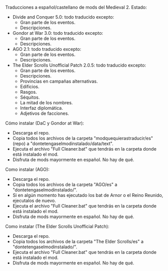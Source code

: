 Traducciones a español/castellano de mods del Medieval 2. Estado:
- Divide and Conquer 5.0: todo traducido excepto:
    - Gran parte de los eventos.
    - Descripciones.
- Gondor at War 3.0: todo traducido excepto:
    - Gran parte de los eventos.
    - Descripciones.
- AGO 2.1: todo traducido excepto:
    - Gran parte de los eventos.
    - Descripciones.
- The Elder Scrolls Unofficial Patch 2.0.5: todo traducido excepto:
    - Gran parte de los eventos.
    - Descripciones.
    - Provincias en campañas alternativas.
    - Edificios.
    - Rasgos.
    - Séquitos.
    - La mitad de los nombres.
    - Interfaz diplomática.
    - Adjetivos de facciones.

Cómo instalar (DaC y Gondor at War):
- Descarga el repo.
- Copia todos los archivos de la carpeta "modquequierastraducir/es" (repo) a "dontetengaselmodinstalado/data/text".
- Ejecuta el archivo "Full Cleaner.bat" que tendrás en la carpeta donde está instalado el mod.
- Disfruta de mods mayormente en español. No hay de qué.

Como instalar (AGO):
- Descarga el repo.
- Copia todos los archivos de la carpeta "AGO/es" a "dontetengaselmodinstalado/".
- Si en algún momento has ejecutado los bat de Arnor o el Reino Reunido, ejecutalos de nuevo.
- Ejecuta el archivo "Full Cleaner.bat" que tendrás en la carpeta donde está instalado el mod.
- Disfruta de mods mayormente en español. No hay de qué.

Como instalar (The Elder Scrolls Unofficial Patch):
- Descarga el repo.
- Copia todos los archivos de la carpeta "The Elder Scrolls/es" a "dontetengaselmodinstalado/".
- Ejecuta el archivo "Full Cleaner.bat" que tendrás en la carpeta donde está instalado el mod.
- Disfruta de mods mayormente en español. No hay de qué.
